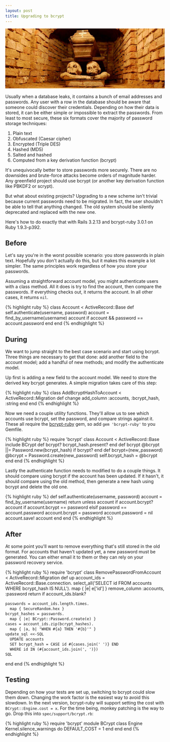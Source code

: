 ```yaml
---
layout: post
title: Upgrading to bcrypt
---
```


[![Crypt][1]][2]

Usually when a database leaks, it contains a bunch of email addresses
and passwords. Any user with a row in the database should be aware
that someone could discover their credentials. Depending on how
their data is stored, it can be either simple or impossible to
extract the passwords. From least to most secure, these six formats
cover the majority of password storage techniques:

1.  Plain text
2.  Obfuscated (Caesar cipher)
3.  Encrypted (Triple DES)
4.  Hashed (MD5)
5.  Salted and hashed
6.  Computed from a key derivation function (bcrypt)

It's unequivocally better to store passwords more securely. There
are no downsides and brute-force attacks become orders of magnitude
harder. Any greenfield project should use bcrypt (or another key
derivation function like PBKDF2 or scrypt).

But what about existing projects? Upgrading to a new scheme isn't
trivial because current passwords need to be migrated. In fact, the
user shouldn't be able to tell that anything changed. The old system
should be silently deprecated and replaced with the new one.

Here's how to do exactly that with Rails 3.2.13 and bcrypt-ruby
3.0.1 on Ruby 1.9.3-p392.

## Before

Let's say you're in the worst possible scenario: you store passwords
in plain text. Hopefully you don't actually do this, but it makes
this example a lot simpler. The same principles work regardless of
how you store your passwords.

Assuming a straightforward account model, you might authenticate
users with a class method. All it does is try to find the account,
then compare the passwords. If everything checks out, it returns
the account. In all other cases, it returns `nil`.

{% highlight ruby %}
class Account < ActiveRecord::Base
  def self.authenticate(username, password)
    account = find_by_username(username)
    account if account && password == account.password
  end
end
{% endhighlight %}

## During

We want to jump straight to the best case scenario and start using
bcrypt. Three things are necessary to get that done: add another
field to the account model; add a handful of new methods; and modify
the authenticate model.

Up first is adding a new field to the account model. We need to
store the derived key bcrypt generates. A simple migration takes
care of this step:

{% highlight ruby %}
class AddBcryptHashToAccount < ActiveRecord::Migration
  def change
    add_column :accounts, :bcrypt_hash, :string
  end
end
{% endhighlight %}

Now we need a couple utility functions. They'll allow us to see
which accounts use bcrypt, set the password, and compare strings
against it. These all require the [bcrypt-ruby][3] gem, so add `gem
'bcrypt-ruby'` to you Gemfile.

{% highlight ruby %}
require 'bcrypt'
class Account < ActiveRecord::Base
  include BCrypt
  def bcrypt?
    bcrypt_hash.present?
  end
  def bcrypt
    @bcrypt ||= Password.new(bcrypt_hash) if bcrypt?
  end
  def bcrypt=(new_password)
    @bcrypt = Password.create(new_password)
    self.bcrypt_hash = @bcrypt
  end
end
{% endhighlight %}

Lastly the authenticate function needs to modified to do a couple
things. It should compare using bcrypt if the account has been
updated. If it hasn't, it should compare using the old method, then
generate a new hash using bcrypt and delete the old one.

{% highlight ruby %}
def self.authenticate(username, password)
  account = find_by_username(username)
  return unless account
  if account.bcrypt?
    account if account.bcrypt == password
  elsif password == account.password
    account.bcrypt = password
    account.password = nil
    account.save!
    account
  end
end
{% endhighlight %}

## After

At some point you'll want to remove everything that's still stored
in the old format. For accounts that haven't updated yet, a new
password must be generated. You can either email it to them or they
can rely on your password recovery service.

{% highlight ruby %}
require 'bcrypt'
class RemovePasswordFromAccount < ActiveRecord::Migration
  def up
    account_ids = ActiveRecord::Base.connection.
      select_all('SELECT id FROM accounts WHERE bcrypt_hash IS NULL').
      map { |e| e['id'] }
    remove_column :accounts, :password
    return if account_ids.blank?

    passwords = account_ids.length.times.
      map { SecureRandom.hex }
    bcrypt_hashes = passwords.
      map { |e| BCrypt::Password.create(e) }
    cases = account_ids.zip(bcrypt_hashes).
      map { |a, b| "WHEN #{a} THEN '#{b}'" }
    update_sql <<-SQL
      UPDATE accounts
      SET bcrypt_hash = CASE id #{cases.join(' ')} END
      WHERE id IN (#{account_ids.join(', ')})
    SQL
  end
end
{% endhighlight %}

## Testing

Depending on how your tests are set up, switching to bcrypt could
slow them down. Changing the work factor is the easiest way to avoid
this slowdown. In the next version, bcrypt-ruby will support setting
the cost with `BCrypt::Engine.cost = x`. For the time being, monkey
patching is the way to go. Drop this into `spec/support/bcrypt.rb`:

{% highlight ruby %}
require 'bcrypt'
module BCrypt
  class Engine
    Kernel.silence_warnings do
      DEFAULT_COST = 1
    end
  end
end
{% endhighlight %}

[1]: /static/images/2013-05-10-crypt.jpg
[2]: http://commons.wikimedia.org/wiki/File:Wola_Gułowska-trumna.jpg
[3]: https://github.com/codahale/bcrypt-ruby
